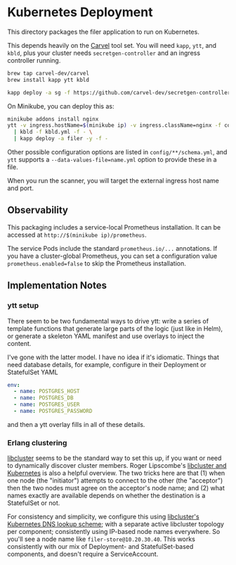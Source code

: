 # Kubernetes Deployment

This directory packages the filer application to run on Kubernetes.

This depends heavily on the [Carvel](https://carvel.dev) tool set.  You will need `kapp`, `ytt`, and `kbld`, plus your cluster needs `secretgen-controller` and an ingress controller running.

```sh
brew tap carvel-dev/carvel
brew install kapp ytt kbld

kapp deploy -a sg -f https://github.com/carvel-dev/secretgen-controller/releases/latest/download/release.yml
```

On Minikube, you can deploy this as:

```sh
minikube addons install nginx
ytt -v ingress.hostName=$(minikube ip) -v ingress.className=nginx -f config \
  | kbld -f kbld.yml -f - \
  | kapp deploy -a filer -y -f -
```

Other possible configuration options are listed in `config/**/schema.yml`, and `ytt` supports a `--data-values-file=name.yml` option to provide these in a file.

When you run the scanner, you will target the external ingress host name and port.

## Observability

This packaging includes a service-local Prometheus installation.  It can be accessed at `http://$(minikube ip)/prometheus`.

The service Pods include the standard `prometheus.io/...` annotations.  If you have a cluster-global Prometheus, you can set a configuration value `prometheus.enabled=false` to skip the Prometheus installation.

## Implementation Notes

### ytt setup

There seem to be two fundamental ways to drive ytt: write a series of template functions that generate large parts of the logic (just like in Helm), or generate a skeleton YAML manifest and use overlays to inject the content.

I've gone with the latter model.  I have no idea if it's idiomatic.  Things that need database details, for example, configure in their Deployment or StatefulSet YAML

```yaml
env:
  - name: POSTGRES_HOST
  - name: POSTGRES_DB
  - name: POSTGRES_USER
  - name: POSTGRES_PASSWORD
```

and then a ytt overlay fills in all of these details.

### Erlang clustering

[libcluster](https://hexdocs.pm/libcluster) seems to be the standard way to set this up, if you want or need to dynamically discover cluster members.  Roger Lipscombe's [libcluster and Kubernetes](https://blog.differentpla.net/blog/2022/01/08/libcluster-kubernetes/) is also a helpful overview.  The two tricks here are that (1) when one node (the "initiator") attempts to connect to the other (the "acceptor") then the two nodes must agree on the acceptor's node name; and (2) what names exactly are available depends on whether the destination is a StatefulSet or not.

For consistency and simplicity, we configure this using [libcluster's Kubernetes DNS lookup scheme](https://hexdocs.pm/libcluster/Cluster.Strategy.Kubernetes.DNS.html); with a separate active libcluster topology per component; consistently using IP-based node names everywhere.  So you'll see a node name like `filer-store@10.20.30.40`.  This works consistently with our mix of Deployment- and StatefulSet-based components, and doesn't require a ServiceAccount.
